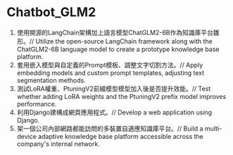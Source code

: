 # Chatbot_GLM2
1.	使用開源的LangChain架構加上語言模型ChatGLM2-6B作為知識庫平台雛形。//
   Utilize the open-source LangChain framework along with the ChatGLM2-6B language model to create a prototype knowledge base platform.
3.	套用嵌入模型與自定義的Prompt模板、調整文字切割方法。//
   Apply embedding models and custom prompt templates, adjusting text segmentation methods.
5.	測試LoRA權重、PtuningV2前綴模型模型加入後是否提升效能。//
   Test whether adding LoRA weights and the PtuningV2 prefix model improves performance.
7.	利用Django建構成網頁應用程式。//
   Develop a web application using Django.
9.	架一個公司內部網路都能訪問的多裝置自適應知識庫平台。//
   Build a multi-device adaptive knowledge base platform accessible across the company's internal network.

